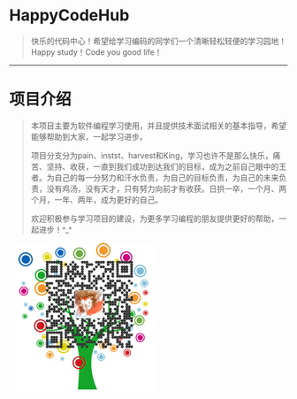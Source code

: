 # HappyCodeHub
> 快乐的代码中心！希望给学习编码的同学们一个清晰轻松轻便的学习园地！Happy study！Code you good life！

---

# 项目介绍

> 本项目主要为软件编程学习使用，并且提供技术面试相关的基本指导，希望能够帮助到大家，一起学习进步。
>
> 项目分支分为pain、instst、harvest和King，学习也许不是那么快乐，痛苦、坚持、收获，一直到我们成功到达我们的目标，成为之前自己眼中的王者。为自己的每一分努力和汗水负责，为自己的目标负责，为自己的未来负责，没有鸡汤，没有天才，只有努力向前才有收获。日拱一卒，一个月、两个月，一年、两年，成为更好的自己。
>
> 欢迎积极参与学习项目的建设，为更多学习编程的朋友提供更好的帮助，一起进步！^_^



![](1590593612504-1590593612515e19897f.png)







